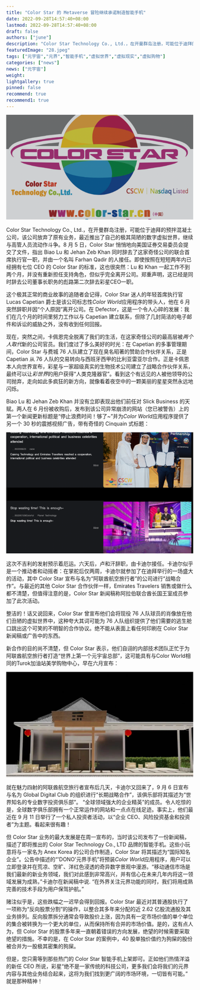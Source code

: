 ```yaml
---
title: "Color Star 的 Metaverse 冒险继续承诺制造智能手机"
date: 2022-09-28T14:57:40+08:00
lastmod: 2022-09-28T14:57:40+08:00
draft: false
authors: ["june"]
description: "Color Star Technology Co., Ltd.，在开曼群岛注册，可能位于迪拜的预拌混凝土公司，该公司放弃了原有业务，最近推出了自己的极其简陋的数字虚拟世界，继续与高管人员流动作斗争。"
featuredImage: "28.jpeg"
tags: ["元宇宙","元界","智能手机","虚拟世界","虚拟现实","虚拟购物"]
categories: ["news"]
news: ["元宇宙"]
weight: 
lightgallery: true
pinned: false
recommend: true
recommend1: true
---
```




![img](25.png)

Color Star Technology Co., Ltd.，在开曼群岛注册，可能位于迪拜的预拌混凝土公司，该公司放弃了原有业务，最近推出了自己的极其简陋的数字虚拟世界，继续与高管人员流动作斗争。8 月 5 日，Color Star 悄悄地向美国证券交易委员会提交了文件，指出 Biao Lu 和 Jehan Zeb Khan 同时辞去了这家奇怪公司的联合首席执行官一职，并由一个名叫 Farhan Qadir 的人接任。即使按照在短短两年内已经拥有七位 CEO 的 Color Star 的标准，这也很突然：Lu 和 Khan 一起工作不到两个月，并没有重新担任支持角色，但似乎完全离开公司。郑重声明，这已经是同时辞去公司董事长职务的彪路第二次辞去彩星CEO一职。

这个极其正常的商业故事的追随者会记得，Color Star 迷人的年轻首席执行官 Lucas Capetian 爵士是该公司标志性*Color World*应用程序的带头人，他在 6 月突然辞职并因“个人原因”离开公司。在 Defector，这是一个令人心碎的发展：我们在几个月的时间里努力工作以与 Capetian 建立联系，但除了几封简洁的电子邮件和诉讼的威胁之外，没有收到任何回报。

现在，突然之间，卡佩恩完全脱离了我们的生活，在这家奇怪公司的最高层被*两个人取代*新的公司官员。我们度过了多么美好的时光：在 Capetian 的多事管理期间，Color Star 与费城 76 人队建立了现在臭名昭著的赞助合作伙伴关系，正是 Capetian 从 76 人队的交易转向与西班牙西甲的比利亚雷亚尔合作。正是卡佩恩本人向世界宣布，彩星与一家超级真实的生物技术公司建立了战略合作伙伴关系，最终可以让*彩世界*的用户获得“人类克隆器官”。看到这个有远见的人被他领导的公司抛弃，走向如此多疯狂的新方向，就像看着夜空中的一颗美丽的星星突然永远地闪烁。

Biao Lu 和 Jehan Zeb Khan 并没有立即表现出他们前任对 Slick Business 的天赋。两人在 6 月份被收购后，发布到该公司异常崩溃的网站（您已被警告）上的第一个新闻更新标题是“停止浪费时间！够了~”并为*Color World*应用程序提供了另一个 30 秒的震撼视频广告，带有奇怪的 Cinquain 式标题：

![img](26.png)



这次不吉利的发射预示着厄运。六天后，卢和汗辞职，由卡迪尔接任。卡迪尔似乎是一个推动者和动摇者：在掌舵后仅两周，卡迪尔就参加了在迪拜举行的一场盛大的活动，其中 Color Star 宣布与名为“阿联酋航空旅行者”的公司进行“战略合作”。与最近的其他 Color Star 合作伙伴一样，Emirates Travelers 销售或做什么都不清楚，但值得注意的是，Color Star 新闻稿称阿拉伯联合酋长国王室成员参加了此次活动。

整洁的！话又说回来，Color Star 曾宣布他们会将现役 76 人队球员的肖像放在他们丑陋的虚拟世界中，这种夸大其词可能为 76 人队组织提供了他们需要的逃生舱口跳出这个可笑的不明智的合作协议。绝不能从表面上看任何印刷在 Color Star 新闻稿或广告中的东西。

新合作的目的尚不清楚，但 Color Star 表示，他们自诩的内部技术团队正忙于为阿联酋航空旅行者打造“世界上第一个元宇宙总部”，这可能具有与Color World相同的Turok加油站美学购物中心，早在六月宣布：

![img](27.png)



就在魅力四射的阿联酋航空旅行者宣布后几天，卡迪尔又回来了，9 月 6 日宣布与名为 Global Digital Club 的组织进行“长期战略合作”，该俱乐部将其描述为“世界知名的专业数字投资俱乐部”。 “全球领域强大的企业精英”的成员。令人吃惊的是，全球数字俱乐部拥有一个正常运作的网站和一点点在线足迹。事实上，他们最近在 9 月 11 日举行了一个私人投资者活动，以“企业 CEO、风险投资基金和投资者”为主题。看起来很有趣！

但 Color Star 业务的最大发展是在周一宣布的，当时该公司发布了一份新闻稿，描述了即将推出的 Color Star Technology Co., LTD 品牌的智能手机。这些小玩意将与一家名为 Anex Korea 的公司合作制造，Color Star 将其描述为“国际知名企业”。公告中描述的“'DONO'元界手机”将预装*Color World*应用程序，用户可以立即登录并在荒凉、空旷、洋红色浸透的奇异数字景观中漫游。“移动通信市场是我们最新的新业务领域，我们对此感到非常高兴，并有信心在未来几年内将这一领域发展为成熟，”卡迪尔在新闻稿中说. “在外界关注元界功能的同时，我们将用成熟完善的技术手段为用户保驾护航。”

赌注似乎是，这些跌幅之一迟早会得到回报。Color Star 最近对其普通股执行了一项称为“反向股票分割”的操作，以整合其多年来分配的近 2.62 亿股流通股及其业务排列。反向股票拆分通常会导致股价上涨，因为具有一定市场价值的单个单位的集合被转换为一个更大的单位，从而保持所有合并的市场价值。是的，这有点人为，但 Color Star 的股票多年来一直朝着错误的方向发展，绝望的时候需要采取绝望的措施。不幸的是，在 Color Star 的案例中，40 股单独价值约为狗屎的股份被合并为一股极其密集的狗屎。

但是，您只需等到那些热门的 Color Star 智能手机上架即可。正如他们热情洋溢的新任 CEO 所说，彩星“绝不是一家传统的科技公司，更多我们会将我们的元界内容与其他业务结合起来，这将为我们找到更广阔的市场环境，一切皆有可能。” 就是那种精神！